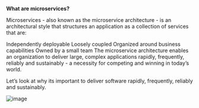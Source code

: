 
**What are microservices?**

Microservices - also known as the microservice architecture - is an architectural style that structures an application as a collection of services that are:

Independently deployable
Loosely coupled
Organized around business capabilities
Owned by a small team
The microservice architecture enables an organization to deliver large, complex applications rapidly, frequently, reliably and sustainably - a necessity for competing and winning in today’s world.

Let’s look at why its important to deliver software rapidly, frequently, reliably and sustainably.  

![image](https://github.com/jareer111/Microservice/assets/113532802/560ea207-00c0-4ac6-8a71-82e20dc06895)
